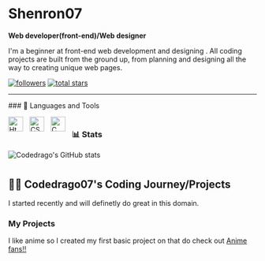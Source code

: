 # Shenron07
**Web developer(front-end)/Web designer**

I'm a beginner at front-end web development and designing . All coding projects are built from the ground up, from planning and designing all the way to creating unique web pages.
<p align="left">
<a href="https://github.com/codedrago07?tab=followers">
         <img alt="followers" title="Follow me on Github" src="https://custom-icon-badges.demolab.com/github/followers/codedrago07?color=236ad3&labelColor=1155ba&style=for-the-badge&logo=person-add&label=Follow&logoColor=white"/></a>
      <a href="https://github.com/codedrago07?tab=repositories&sort=stargazers">
         <img alt="total stars" title="Total stars on GitHub" src="https://custom-icon-badges.demolab.com/github/stars/codedrago07?color=55960c&style=for-the-badge&labelColor=488207&logo=star"/></a>
   </p>
   
   ---
   \### 🧰 Languages and Tools

<img align="left" alt="Html" width="30px" style="padding-right:10px;" src="https://cdn.jsdelivr.net/gh/devicons/devicon/icons/html5/html5-original-wordmark.svg"/>
<img align="left" alt="CSS" width="30px" style="padding-right:10px;" src="https://cdn.jsdelivr.net/gh/devicons/devicon/icons/css3/css3-plain.svg" />
<img align="left" alt="C" width="30px" style="padding-right:10px;" src="https://cdn.jsdelivr.net/gh/devicons/devicon/icons/c/c-original.svg"  />

#

### 📊 Stats

![Codedrago's GitHub stats](https://github-readme-stats.vercel.app/api?username=codedrago07&show_icons=true&theme=gruvbox)

<!-- ![GitHub Streak](https://streak-stats.demolab.com?user=codedrago07&theme=gruvbox&border_radius=4.5) -->

#

<h2>👨‍💻 Codedrago07's Coding Journey/Projects </h2>
I started recently and will definetly do great in this domain.
<h3>My Projects</h3>

I like anime so I created my first basic project on that do check out <a href="https://codedrago07.github.io/webproject01/">Anime fans!! </a>
